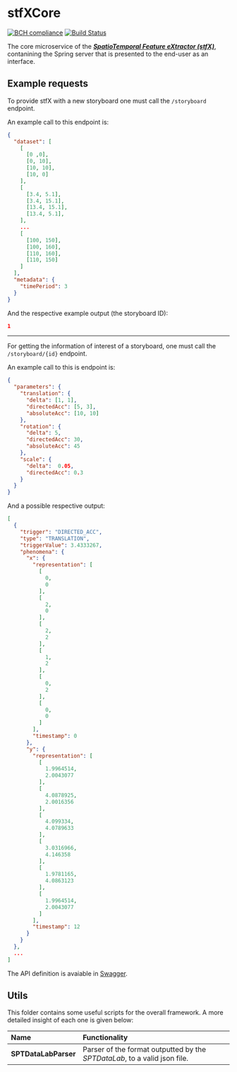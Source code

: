 # stfXCore

[![BCH compliance](https://bettercodehub.com/edge/badge/EdgarACarneiro/stfXCore?branch=master&token=351fd328face954f0ca7cfabd6e380c4dd4b4810)](https://bettercodehub.com/)
[![Build Status](https://travis-ci.com/EdgarACarneiro/stfXCore.svg?token=J52cxsfW92GANe4gUJgy&branch=master)](https://travis-ci.com/EdgarACarneiro/stfXCore)

The core microservice of the [___SpatioTemporal Feature eXtractor (stfX)___](https://github.com/EdgarACarneiro/stfX), contanining the Spring server that is presented to the end-user as an interface.

## Example requests

To provide stfX with a new storyboard one must call the `/storyboard` endpoint.

An example call to this endpoint is:
```json
{
  "dataset": [
    [
      [0 ,0],
      [0, 10],
      [10, 10],
      [10, 0]
    ],
    [
      [3.4, 5.1],
      [3.4, 15.1],
      [13.4, 15.1],
      [13.4, 5.1],
    ],
    ...
    [
      [100, 150],
      [100, 160],
      [110, 160],
      [110, 150]
    ]
  ],
  "metadata": {
    "timePeriod": 3
  }
}
```

And the respective example output (the storyboard ID):
```json
1
```

---

For getting the information of interest of a storyboard, one must call the `/storyboard/{id}` endpoint.

An example call to this is endpoint is:
```json
{
  "parameters": {
    "translation": {
      "delta": [1, 1],
      "directedAcc": [5, 3],
      "absoluteAcc": [10, 10]
    },
    "rotation": {
      "delta": 5,
      "directedAcc": 30,
      "absoluteAcc": 45
    },
    "scale": {
      "delta":  0.05,
      "directedAcc": 0.3
    }
  }
}
```

And a possible respective output:
```json
[
  {
    "trigger": "DIRECTED_ACC",
    "type": "TRANSLATION",
    "triggerValue": 3.4333267,
    "phenomena": {
      "x": {
        "representation": [
          [
            0,
            0
          ],
          [
            2,
            0
          ],
          [
            2,
            2
          ],
          [
            1,
            2
          ],
          [
            0,
            2
          ],
          [
            0,
            0
          ]
        ],
        "timestamp": 0
      },
      "y": {
        "representation": [
          [
            1.9964514,
            2.0043077
          ],
          [
            4.0878925,
            2.0016356
          ],
          [
            4.099334,
            4.0789633
          ],
          [
            3.0316966,
            4.146358
          ],
          [
            1.9781165,
            4.0863123
          ],
          [
            1.9964514,
            2.0043077
          ]
        ],
        "timestamp": 12
      }
    }
  },
  ...
]
```

The API definition is avaiable in [Swagger](https://app.swaggerhub.com/apis/EdgarACarneiro/thesis/1.0.0).


## Utils

This folder contains some useful scripts for the overall framework. A more detailed insight of each one is given below:

| Name | Functionality |
|:-|:-|
| __SPTDataLabParser__ | Parser of the format outputted by the _SPTDataLab_, to a valid json file. |
